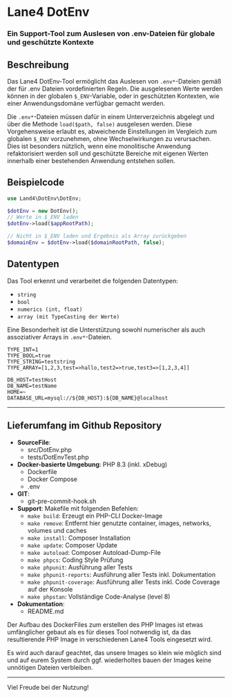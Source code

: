 # Lane4 DotEnv

### Ein Support-Tool zum Auslesen von .env-Dateien für globale und geschützte Kontexte

## Beschreibung

Das Lane4 DotEnv-Tool ermöglicht das Auslesen von `.env*`-Dateien gemäß der für .env Dateien vordefinierten Regeln. Die ausgelesenen Werte werden können in der globalen `$_ENV`-Variable, oder in geschützten Kontexten, wie einer Anwendungsdomäne verfügbar gemacht werden.

Die `.env*`-Dateien müssen dafür in einem Unterverzeichnis abgelegt und über die Methode `load($path, false)` ausgelesen werden. Diese Vorgehensweise erlaubt es, abweichende Einstellungen im Vergleich zum globalen `$_ENV` vorzunehmen, ohne Wechselwirkungen zu verursachen. Dies ist besonders nützlich, wenn eine monolitische Anwendung refaktorisiert werden soll und geschützte Bereiche mit eigenen Werten innerhalb einer bestehenden Anwendung entstehen sollen.


## Beispielcode

```php
use Land4\DotEnv\DotEnv;

$dotEnv = new DotEnv();
// Werte in $_ENV laden
$dotEnv->load($appRootPath);

// Nicht in $_ENV laden und Ergebnis als Array zurückgeben
$domainEnv = $dotEnv->load($domainRootPath, false);
```

## Datentypen

Das Tool erkennt und verarbeitet die folgenden Datentypen:

- `string`
- `bool`
- `numerics (int, float)`
- `array (mit TypeCasting der Werte)`

Eine Besonderheit ist die Unterstützung sowohl numerischer als auch assoziativer Arrays in `.env*`-Dateien.

```.env
TYPE_INT=1
TYPE_BOOL=true
TYPE_STRING=teststring
TYPE_ARRAY=[1,2,3,test=>hallo,test2=>true,test3=>[1,2,3,4]]

DB_HOST=testHost
DB_NAME=testName
HOME=~
DATABASE_URL=mysql://${DB_HOST}:${DB_NAME}@localhost
```

---

## Lieferumfang im Github Repository

- **SourceFile**: 
  - src/DotEnv.php
  - tests/DotEnvTest.php
- **Docker-basierte Umgebung**: PHP 8.3 (inkl. xDebug)
  - Dockerfile
  - Docker Compose
  - .env
- **GIT**:
  - git-pre-commit-hook.sh
- **Support**: Makefile mit folgenden Befehlen:
  - `make build`: Erzeugt ein PHP-CLI Docker-Image
  - `make remove`: Entfernt hier genutzte container, images, networks, volumes und caches
  - `make install`: Composer Installation
  - `make update`: Composer Update
  - `make autoload`: Composer Autoload-Dump-File
  - `make phpcs`: Coding Style Prüfung 
  - `make phpunit`: Ausführung aller Tests
  - `make phpunit-reports`: Ausführung aller Tests inkl. Dokumentation
  - `make phpunit-coverage`: Ausführung aller Tests inkl. Code Coverage auf der Konsole
  - `make phpstan`: Vollständige Code-Analyse (level 8)
- **Dokumentation**:
  - README.md

Der Aufbau des DockerFiles zum erstellen des PHP Images ist etwas umfänglicher gebaut als es für dieses Tool notwendig ist, da das resultierende PHP Image in verschiedenen Lane4 Tools eingesetzt wird.

Es wird auch darauf geachtet, das unsere Images so klein wie möglich sind und auf eurem System durch ggf. wiederholtes bauen der Images keine unnötigen Dateien verbleiben.

---

Viel Freude bei der Nutzung!
